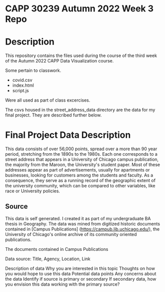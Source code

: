 # CAPP 30239 Autumn 2022 Week 3 Repo

# Description

This repository contains the files used during the course of the third week of the Autumn 2022 CAPP Data Visualization course.

Some pertain to classwork. 

- covid.csv
- index.html
- script.js

Were all used as part of class excercises.

The csvs housed in the street_address_data directory are the data for my final project. They are described further below.

# Final Project Data Description

This data consists of over 56,000 points, spread over a more than 90 year period, stretching from the 1890s to the 1980s. Each one corresponds to a street address that appears in a University of Chicago campus publication, the majority from the Maroon, the University's student paper. Most of these addresses appear as part of advertisements, usually for apartments or businesses, looking for customers among the students and faculty. As a consequence, they serve as a running record of the geographic extent of the university community, which can be compared to other variables, like race or University policies.

## Source

This data is self generated. I created it as part of my undergraduate BA thesis in Geography. The data was mined from digitized historic documents contained in [Campus Publications] (https://campub.lib.uchicago.edu/), the University of Chicago's online archive of its community oriented publications.

The documents contained in Campus Publications

Data source: Title, Agency, Location, Link


Description of data
Why you are interested in this topic
Thoughts on how you would hope to use this data
Potential data points
Any concerns about the data
Identify if source is primary or secondary
If secondary data, how you envision this data working with the primary source?
